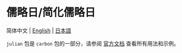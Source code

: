 # 儒略日/简化儒略日

简体中文 | [English](README.md) | [日本語](README.ja.md)

`julian` 包是 `carbon` 包的一部分，请参阅 [官方文档](https://carbon.go-pkg.com/zh/usage/calendar.html#儒略日-简化儒略日) 查看所有用法和示例。
